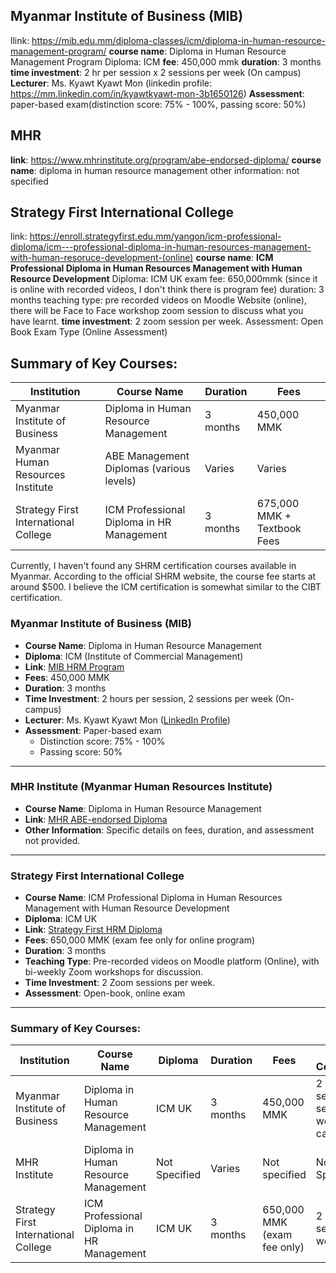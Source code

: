 
## Myanmar Institute of Business (MIB)
llink: https://mib.edu.mm/diploma-classes/icm/diploma-in-human-resource-management-program/
**course name**: Diploma in Human Resource Management Program
Diploma: ICM 
**fee**: 450,000 mmk
**duration**: 3 months
**time investment**: 2 hr per session x 2 sessions per week (On campus)
**Lecturer**: Ms. Kyawt Kyawt Mon (linkedin profile: https://mm.linkedin.com/in/kyawtkyawt-mon-3b1650126)
**Assessment**: paper-based exam(distinction score: 75% - 100%, passing score: 50%)
## MHR
**link**: https://www.mhrinstitute.org/program/abe-endorsed-diploma/
**course name**: diploma in human resource management
other information: not specified
## Strategy First International College
link: https://enroll.strategyfirst.edu.mm/yangon/icm-professional-diploma/icm---professional-diploma-in-human-resources-management-with-human-resoruce-development-(online)
**course name**: **ICM Professional Diploma in Human Resources Management with Human Resource Development**
Diploma: ICM UK
exam fee: 650,000mmk (since it is online with recorded videos, I don't think there is program fee)
duration: 3 months
teaching type: pre recorded videos on Moodle Website (online), there will be Face to Face 
workshop zoom session to discuss what you have learnt. 
**time investment**: 2 zoom session per week.
Assessment: Open Book Exam Type (Online Assessment)

## Summary of Key Courses:

| Institution                          | Course Name                               | Duration  | Fees                        |
| ------------------------------------ | ----------------------------------------- | --------- | --------------------------- |
| Myanmar Institute of Business        | Diploma in Human Resource Management      | 3 months  | 450,000 MMK                 |
| Myanmar Human Resources Institute    | ABE Management Diplomas (various levels)  | Varies    | Varies                      |
| Strategy First International College | ICM Professional Diploma in HR Management | 3  months | 675,000 MMK + Textbook Fees |

Currently, I haven't found any SHRM certification courses available in Myanmar. According to the official SHRM website, the course fee starts at around $500. I believe the ICM certification is somewhat similar to the CIBT certification.
### Myanmar Institute of Business (MIB)

- **Course Name**: Diploma in Human Resource Management
- **Diploma**: ICM (Institute of Commercial Management)
- **Link**: [MIB HRM Program](https://mib.edu.mm/diploma-classes/icm/diploma-in-human-resource-management-program/)
- **Fees**: 450,000 MMK
- **Duration**: 3 months
- **Time Investment**: 2 hours per session, 2 sessions per week (On-campus)
- **Lecturer**: Ms. Kyawt Kyawt Mon ([LinkedIn Profile](https://mm.linkedin.com/in/kyawtkyawt-mon-3b1650126))
- **Assessment**: Paper-based exam
    - Distinction score: 75% - 100%
    - Passing score: 50%

---

### MHR Institute (Myanmar Human Resources Institute)

- **Course Name**: Diploma in Human Resource Management
- **Link**: [MHR ABE-endorsed Diploma](https://www.mhrinstitute.org/program/abe-endorsed-diploma/)
- **Other Information**: Specific details on fees, duration, and assessment not provided.

---

### Strategy First International College

- **Course Name**: ICM Professional Diploma in Human Resources Management with Human Resource Development
- **Diploma**: ICM UK
- **Link**: [Strategy First HRM Diploma](https://enroll.strategyfirst.edu.mm/yangon/icm-professional-diploma/icm---professional-diploma-in-human-resources-management-with-human-resoruce-development-(online))
- **Fees**: 650,000 MMK (exam fee only for online program)
- **Duration**: 3 months
- **Teaching Type**: Pre-recorded videos on Moodle platform (Online), with bi-weekly Zoom workshops for discussion.
- **Time Investment**: 2 Zoom sessions per week.
- **Assessment**: Open-book, online exam

---

### Summary of Key Courses:

| Institution                          | Course Name                               | Diploma       | Duration | Fees                        | Time Commitment                                      |
| ------------------------------------ | ----------------------------------------- | ------------- | -------- | --------------------------- | ---------------------------------------------------- |
| Myanmar Institute of Business        | Diploma in Human Resource Management      | ICM UK        | 3 months | 450,000 MMK                 | 2 hours per session, 2 sessions per week (On-campus) |
| MHR Institute                        | Diploma in Human Resource Management      | Not Specified | Varies   | Not specified               | Not Specified                                        |
| Strategy First International College | ICM Professional Diploma in HR Management | ICM UK        | 3 months | 650,000 MMK (exam fee only) | 2 Zoom sessions per week.                            |
